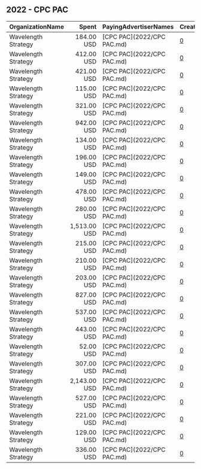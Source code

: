 ## 2022 - CPC PAC 
|OrganizationName|Spent|PayingAdvertiserNames|CreativeUrls|Impressions|Genders|AgeBrackets|CountryCodes|BillingAddresses|CandidateBallotInformation|
|:---|---:|:---|:---|---:|:---|:---|:---|:---|:---|
|Wavelength Strategy|184.00 USD|[CPC PAC](2022/CPC PAC.md)|[0](https://www.snap.com/political-ads/asset/c59de912ddb567053b0550fa020a03ddf3d2439390c1aaadd9e8d2a3f3563f62?mediaType=mp4)|30,829||18+|united states|US|Congressional Progressive Caucus PAC|
|Wavelength Strategy|412.00 USD|[CPC PAC](2022/CPC PAC.md)|[0](https://www.snap.com/political-ads/asset/9a94d933f61ca7dd7851041f7cfaf34bb7b686885e42b960e03571f5c4cffff3?mediaType=png)|68,764||18+|united states|US|Congressional Progressive Caucus PAC|
|Wavelength Strategy|421.00 USD|[CPC PAC](2022/CPC PAC.md)|[0](https://www.snap.com/political-ads/asset/08126e5392869fd007fc846f3e1a64303eeae22783596fc2c95511245fb83ed7?mediaType=png)|70,355||18+|united states|US|Congressional Progressive Caucus PAC|
|Wavelength Strategy|115.00 USD|[CPC PAC](2022/CPC PAC.md)|[0](https://www.snap.com/political-ads/asset/3052b4f1dca25c482147e52093308465d570e0b9c95e77ae3ffd191bd38b7f2a?mediaType=mp4)|15,410||18+|united states|US|Congressional Progressive Caucus PAC|
|Wavelength Strategy|321.00 USD|[CPC PAC](2022/CPC PAC.md)|[0](https://www.snap.com/political-ads/asset/c36bb6404de12ddef1a1cb8475be139005abe5d3816bbaa7da151fcedb721885?mediaType=mp4)|53,715||18+|united states|US|Congressional Progressive Caucus PAC|
|Wavelength Strategy|942.00 USD|[CPC PAC](2022/CPC PAC.md)|[0](https://www.snap.com/political-ads/asset/38cb425f1394c94f3851f459a2a3c599fcf56cbb702c5af3878f50361643e649?mediaType=mp4)|141,687||18+|united states|US|Congressional Progressive Caucus PAC|
|Wavelength Strategy|134.00 USD|[CPC PAC](2022/CPC PAC.md)|[0](https://www.snap.com/political-ads/asset/08126e5392869fd007fc846f3e1a64303eeae22783596fc2c95511245fb83ed7?mediaType=png)|17,924||18+|united states|US|Congressional Progressive Caucus PAC|
|Wavelength Strategy|196.00 USD|[CPC PAC](2022/CPC PAC.md)|[0](https://www.snap.com/political-ads/asset/9a94d933f61ca7dd7851041f7cfaf34bb7b686885e42b960e03571f5c4cffff3?mediaType=png)|25,867||18+|united states|US|Congressional Progressive Caucus PAC|
|Wavelength Strategy|149.00 USD|[CPC PAC](2022/CPC PAC.md)|[0](https://www.snap.com/political-ads/asset/555777505343ece72d51dba99d494c87225a9aa864aeb7ba6e17fbbcf912f298?mediaType=png)|20,320||18+|united states|US|Congressional Progressive Caucus PAC|
|Wavelength Strategy|478.00 USD|[CPC PAC](2022/CPC PAC.md)|[0](https://www.snap.com/political-ads/asset/08126e5392869fd007fc846f3e1a64303eeae22783596fc2c95511245fb83ed7?mediaType=png)|79,753||18+|united states|US|Congressional Progressive Caucus PAC|
|Wavelength Strategy|280.00 USD|[CPC PAC](2022/CPC PAC.md)|[0](https://www.snap.com/political-ads/asset/c36bb6404de12ddef1a1cb8475be139005abe5d3816bbaa7da151fcedb721885?mediaType=mp4)|46,748||18+|united states|US|Congressional Progressive Caucus PAC|
|Wavelength Strategy|1,513.00 USD|[CPC PAC](2022/CPC PAC.md)|[0](https://www.snap.com/political-ads/asset/e7080cac8352b3c6cab78696a2f6577effc460a7ccee6a24e404c1dfef309a0e?mediaType=mp4)|237,369||18+|united states|US|Congressional Progressive Caucus PAC|
|Wavelength Strategy|215.00 USD|[CPC PAC](2022/CPC PAC.md)|[0](https://www.snap.com/political-ads/asset/c9ce25ac052da13ce79ecff7bfbd4414d540de96aa054d595fbead030015526a?mediaType=jpg)|35,748||18+|united states|US|Congressional Progressive Caucus PAC|
|Wavelength Strategy|210.00 USD|[CPC PAC](2022/CPC PAC.md)|[0](https://www.snap.com/political-ads/asset/3052b4f1dca25c482147e52093308465d570e0b9c95e77ae3ffd191bd38b7f2a?mediaType=mp4)|35,202||18+|united states|US|Congressional Progressive Caucus PAC|
|Wavelength Strategy|203.00 USD|[CPC PAC](2022/CPC PAC.md)|[0](https://www.snap.com/political-ads/asset/c36bb6404de12ddef1a1cb8475be139005abe5d3816bbaa7da151fcedb721885?mediaType=mp4)|27,225||18+|united states|US|Congressional Progressive Caucus PAC|
|Wavelength Strategy|827.00 USD|[CPC PAC](2022/CPC PAC.md)|[0](https://www.snap.com/political-ads/asset/e7080cac8352b3c6cab78696a2f6577effc460a7ccee6a24e404c1dfef309a0e?mediaType=mp4)|56,009||18+|united states|US|Congressional Progressive Caucus PAC|
|Wavelength Strategy|537.00 USD|[CPC PAC](2022/CPC PAC.md)|[0](https://www.snap.com/political-ads/asset/9a94d933f61ca7dd7851041f7cfaf34bb7b686885e42b960e03571f5c4cffff3?mediaType=png)|89,722||18+|united states|US|Congressional Progressive Caucus PAC|
|Wavelength Strategy|443.00 USD|[CPC PAC](2022/CPC PAC.md)|[0](https://www.snap.com/political-ads/asset/555777505343ece72d51dba99d494c87225a9aa864aeb7ba6e17fbbcf912f298?mediaType=png)|74,069||18+|united states|US|Congressional Progressive Caucus PAC|
|Wavelength Strategy|52.00 USD|[CPC PAC](2022/CPC PAC.md)|[0](https://www.snap.com/political-ads/asset/c59de912ddb567053b0550fa020a03ddf3d2439390c1aaadd9e8d2a3f3563f62?mediaType=mp4)|8,754||18+|united states|US|Congressional Progressive Caucus PAC|
|Wavelength Strategy|307.00 USD|[CPC PAC](2022/CPC PAC.md)|[0](https://www.snap.com/political-ads/asset/c9ce25ac052da13ce79ecff7bfbd4414d540de96aa054d595fbead030015526a?mediaType=jpg)|22,769||18+|united states|US|Congressional Progressive Caucus PAC|
|Wavelength Strategy|2,143.00 USD|[CPC PAC](2022/CPC PAC.md)|[0](https://www.snap.com/political-ads/asset/38cb425f1394c94f3851f459a2a3c599fcf56cbb702c5af3878f50361643e649?mediaType=mp4)|151,683||18+|united states|US|Congressional Progressive Caucus PAC|
|Wavelength Strategy|527.00 USD|[CPC PAC](2022/CPC PAC.md)|[0](https://www.snap.com/political-ads/asset/555777505343ece72d51dba99d494c87225a9aa864aeb7ba6e17fbbcf912f298?mediaType=png)|88,073||18+|united states|US|Congressional Progressive Caucus PAC|
|Wavelength Strategy|221.00 USD|[CPC PAC](2022/CPC PAC.md)|[0](https://www.snap.com/political-ads/asset/f3c77f4dd6ba3008936111e906baccd7a01997da7d5c1f4f98e3e516e4ae5f80?mediaType=mp4)|16,189||18+|united states|US|Congressional Progressive Caucus PAC|
|Wavelength Strategy|129.00 USD|[CPC PAC](2022/CPC PAC.md)|[0](https://www.snap.com/political-ads/asset/c59de912ddb567053b0550fa020a03ddf3d2439390c1aaadd9e8d2a3f3563f62?mediaType=mp4)|17,126||18+|united states|US|Congressional Progressive Caucus PAC|
|Wavelength Strategy|336.00 USD|[CPC PAC](2022/CPC PAC.md)|[0](https://www.snap.com/political-ads/asset/f3c77f4dd6ba3008936111e906baccd7a01997da7d5c1f4f98e3e516e4ae5f80?mediaType=mp4)|59,200||18+|united states|US|Congressional Progressive Caucus PAC|
